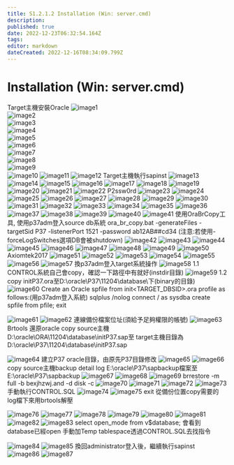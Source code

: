 ```yaml
---
title: S1.2.1.2	Installation (Win: server.cmd)
description: 
published: true
date: 2022-12-23T06:32:54.164Z
tags: 
editor: markdown
dateCreated: 2022-12-16T08:34:09.799Z
---
```


# Installation (Win: server.cmd)
Target主機安裝Oracle 
![image1 ](/s1212/image1.png)  
![image2 ](/s1212/image2.png)  
![image3 ](/s1212/image3.png)  
![image4 ](/s1212/image4.png)  
![image5 ](/s1212/image5.png)  
![image6 ](/s1212/image6.png)  
![image7 ](/s1212/image7.png)  
![image8 ](/s1212/image8.png)  
![image9 ](/s1212/image9.png)  
![image10 ](/s1212/image10.png)
![image11 ](/s1212/image11.png)
![image12 ](/s1212/image12.png)
Target主機執行sapinst
![image13 ](/s1212/image13.png)
![image14 ](/s1212/image14.png)
![image15 ](/s1212/image15.png)
![image16 ](/s1212/image16.png)
![image17 ](/s1212/image17.png)
![image18 ](/s1212/image18.png)
![image19 ](/s1212/image19.png)
![image20 ](/s1212/image20.png)
![image21 ](/s1212/image21.png)
![image22 ](/s1212/image22.png)
P2ssw0rd
![image23 ](/s1212/image23.png)
![image24 ](/s1212/image24.png)
![image25 ](/s1212/image25.png)
![image26 ](/s1212/image26.png)
![image27 ](/s1212/image27.png)
![image28 ](/s1212/image28.png)
![image29 ](/s1212/image29.png)
![image30 ](/s1212/image30.png)
![image31 ](/s1212/image31.png)
![image32 ](/s1212/image32.png)
![image33 ](/s1212/image33.png)
![image34 ](/s1212/image34.png)
![image35 ](/s1212/image35.png)
![image36 ](/s1212/image36.png)
![image37 ](/s1212/image37.png)
![image38 ](/s1212/image38.png)
![image39 ](/s1212/image39.png)
![image40 ](/s1212/image40.png)
![image41 ](/s1212/image41.png)
使用OraBrCopy工具, 使用p37adm登入source db系統
ora_br_copy.bat -generateFiles -targetSid P37 -listenerPort 1521 -password ab12AB##cd34 (注意:若使用-forceLogSwitches選項DB會被shutdown) 
![image42 ](/s1212/image42.png)
![image43 ](/s1212/image43.png)
![image44 ](/s1212/image44.png)
![image45 ](/s1212/image45.png)
![image46 ](/s1212/image46.png)
![image47 ](/s1212/image47.png)
![image48 ](/s1212/image48.png)
![image49 ](/s1212/image49.png)
![image50 ](/s1212/image50.png)
Axiomtek2017
![image51 ](/s1212/image51.png)
![image52 ](/s1212/image52.png)
![image53 ](/s1212/image53.png)
![image54 ](/s1212/image54.png)
![image55 ](/s1212/image55.png)
![image56 ](/s1212/image56.png)
![image57 ](/s1212/image57.png)
換p37adm登入target系統操作
![image58 ](/s1212/image58.png)
1.1 CONTROL系統自己會copy，確認一下路徑中有就好(instdir目錄) 
![image59 ](/s1212/image59.png)
1.2 copy initP37.ora至D:\oracle\P37\11204\database\下(binary的目錄) 
![image60 ](/s1212/image60.png)
Create an Oracle spfile from init<TARGET_DBSID>.ora  profile as follows:(用p37adm登入系統)
sqlplus /nolog
connect / as sysdba
create spfile from pfile;
exit

![image61 ](/s1212/image61.png)
![image62 ](/s1212/image62.png)
連線備份檔案位址(須給予足夠權限的帳號)
![image63 ](/s1212/image63.png)
Brtools 還原oracle
copy source主機D:\oracle\ORA\11204\database\initP37.sap至 target主機目錄為D:\oracle\P37\11204\database\initP37.sap

![image64 ](/s1212/image64.png)
建立P37 oracle目錄，由原先P37目錄修改
![image65 ](/s1212/image88.png)
![image66 ](/s1212/image66.png)
copy source主機backup detail log E:\oracle\P37\sapbackup檔案至E:\oracle\P37\sapbackup
![image67 ](/s1212/image67.png)
![image68 ](/s1212/image68.png)
![image69 ](/s1212/image69.png)
brrestore -m full -b bexjhzwj.and -d disk -c 
![image70 ](/s1212/image70.png)
![image71 ](/s1212/image71.png)
![image72 ](/s1212/image72.png)
![image73 ](/s1212/image73.png)
手動執行CONTROL.SQL
![image74 ](/s1212/image74.png)
![image75 ](/s1212/image75.png)
exit
從備份位置copy需要的log檔下來用brtools解壓

![image76 ](/s1212/image76.png)
![image77 ](/s1212/image77.png)
![image78 ](/s1212/image78.png)
![image79 ](/s1212/image79.png)
![image80 ](/s1212/image80.png)
![image81 ](/s1212/image81.png)
![image82 ](/s1212/image82.png)
![image83 ](/s1212/image83.png)
select open_mode from v$database;
會看到database已經open
手動加Temp tablespace透過CONTROL.SQL去找指令

![image84 ](/s1212/image84.png)
![image85 ](/s1212/image85.png)
換回administrator登入後，繼續執行sapinst 
![image86 ](/s1212/image86.png)
![image87 ](/s1212/image87.png)

